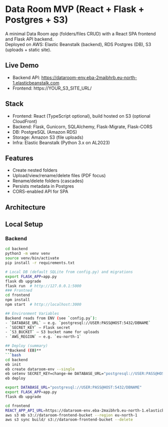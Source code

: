 # Data Room MVP (React + Flask + Postgres + S3)

A minimal Data Room app (folders/files CRUD) with a React SPA frontend and Flask API backend.  
Deployed on AWS: Elastic Beanstalk (backend), RDS Postgres (DB), S3 (uploads + static site).

## Live Demo
- Backend API: https://dataroom-env.eba-2maibhrb.eu-north-1.elasticbeanstalk.com
- Frontend: https://YOUR_S3_SITE_URL/

## Stack
- Frontend: React (TypeScript optional), build hosted on S3 (optional CloudFront)
- Backend: Flask, Gunicorn, SQLAlchemy, Flask-Migrate, Flask-CORS
- DB: PostgreSQL (Amazon RDS)
- Storage: Amazon S3 (file uploads)
- Infra: Elastic Beanstalk (Python 3.x on AL2023)

## Features
- Create nested folders
- Upload/view/rename/delete files (PDF focus)
- Rename/delete folders (cascades)
- Persists metadata in Postgres
- CORS-enabled API for SPA

## Architecture

## Local Setup

### Backend
```bash
cd backend
python3 -m venv venv
source venv/bin/activate
pip install -r requirements.txt

# Local DB (default SQLite from config.py) and migrations
export FLASK_APP=app.py
flask db upgrade
flask run  # http://127.0.0.1:5000
### Frontned
cd frontend
npm install
npm start  # http://localhost:3000

## Environment Variables
Backend reads from ENV (see `config.py`):
- `DATABASE_URL` – e.g. `postgresql://USER:PASS@HOST:5432/DBNAME`
- `SECRET_KEY` – Flask secret
- `S3_BUCKET` – S3 bucket name for uploads
- `AWS_REGION` – e.g. `eu-north-1`

## Deploy (summary)
**Backend (EB)**
```bash
cd backend
eb init
eb create dataroom-env --single
eb setenv SECRET_KEY=change-me DATABASE_URL="postgresql://USER:PASS@HOST:5432/DBNAME" S3_BUCKET="your-bucket" AWS_REGION="eu-north-1"
eb deploy

export DATABASE_URL="postgresql://USER:PASS@HOST:5432/DBNAME"
export FLASK_APP=app.py
flask db upgrade

cd frontend
REACT_APP_API_URL=https://dataroom-env.eba-2maibhrb.eu-north-1.elasticbeanstalk.com npm run build
aws s3 mb s3://dataroom-frontend-bucket --region eu-north-1
aws s3 sync build/ s3://dataroom-frontend-bucket --delete

